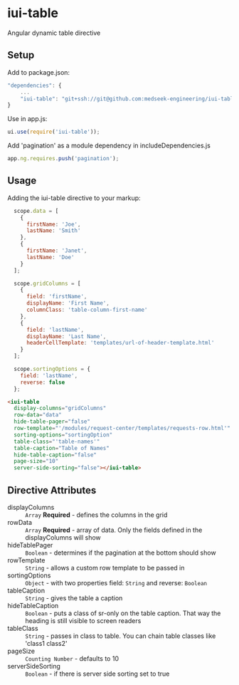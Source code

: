 # iui-table
Angular dynamic table directive

## Setup

Add to package.json:
```javascript
"dependencies": {
    ...
    "iui-table": "git+ssh://git@github.com:medseek-engineering/iui-table.git"
}
```

Use in app.js:
```javascript
ui.use(require('iui-table'));
```

Add 'pagination' as a module dependency in includeDependencies.js
```javascript
app.ng.requires.push('pagination');
```


## Usage

Adding the iui-table directive to your markup:
```javascript
  scope.data = [
    {
      firstName: 'Joe',
      lastName: 'Smith'
    },
    {
      firstName: 'Janet',
      lastName: 'Doe'
    }
  ];

  scope.gridColumns = [
    {
      field: 'firstName',
      displayName: 'First Name',
      columnClass: 'table-column-first-name'
    },
    {
      field: 'lastName',
      displayName: 'Last Name',
      headerCellTemplate: 'templates/url-of-header-template.html'
    }
  ];

  scope.sortingOptions = {
    field: 'lastName',
    reverse: false
  };
```
```html
<iui-table 
  display-columns="gridColumns" 
  row-data="data" 
  hide-table-pager="false" 
  row-template="'/modules/request-center/templates/requests-row.html'" 
  sorting-options="sortingOption" 
  table-class="'table-names'" 
  table-caption="Table of Names"
  hide-table-caption="false"
  page-size="10"
  server-side-sorting="false"></iui-table>
```

## Directive Attributes

<dl>
	<dt>displayColumns</dt>
	<dd><code>Array</code> <b>Required</b> - defines the columns in the grid</dd>
	<dt>rowData</dt>
	<dd><code>Array</code> <b>Required</b> - array of data. Only the fields defined in the displayColumns will show</dd>
	<dt>hideTablePager</dt>
	<dd><code>Boolean</code> - determines if the pagination at the bottom should show</dd>
	<dt>rowTemplate</dt>
	<dd><code>String</code> - allows a custom row template to be passed in</dd>
	<dt>sortingOptions</dt>
	<dd><code>Object</code> - with two properties field: <code>String</code> and reverse: <code>Boolean</code></dd>
  <dt>tableCaption</dt>
  <dd><code>String</code> - gives the table a caption</dd>
  <dt>hideTableCaption</dt>
  <dd><code>Boolean</code> - puts a class of sr-only on the table caption. That way the heading is still visible to screen readers</dd>
	<dt>tableClass</dt>
	<dd><code>String</code> - passes in class to table. You can chain table classes like 'class1 class2'</dd>
  <dt>pageSize</dt>
  <dd><code>Counting Number</code> - defaults to 10</dd>
	<dt>serverSideSorting</dt>
	<dd><code>Boolean</code> - if there is server side sorting set to true</dd>
</dl>
